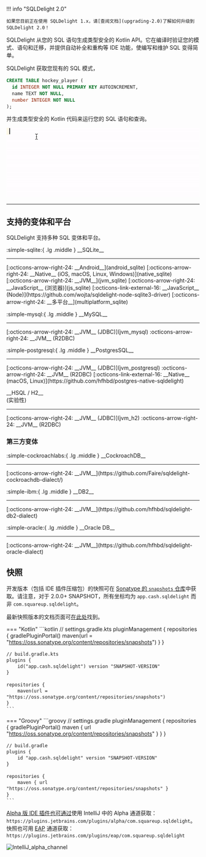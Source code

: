 !!! info "SQLDelight 2.0"

    如果您目前正在使用 SQLDelight 1.x，请[查阅文档](upgrading-2.0)了解如何升级到 SQLDelight 2.0！

SQLDelight 从您的 SQL 语句生成类型安全的 Kotlin API。它在编译时验证您的模式、语句和迁移，并提供自动补全和重构等 IDE 功能，使编写和维护 SQL 变得简单。

SQLDelight 获取您现有的 SQL 模式，

```sql
CREATE TABLE hockey_player (
  id INTEGER NOT NULL PRIMARY KEY AUTOINCREMENT,
  name TEXT NOT NULL,
  number INTEGER NOT NULL
);
```

并生成类型安全的 Kotlin 代码来运行您的 SQL 语句和查询。

![intro.gif](images/intro.gif)

---

## 支持的变体和平台

SQLDelight 支持多种 SQL 变体和平台。

<div class="cash-grid" markdown="1">
<div class="cash-grid-item" markdown="1">
<p class="cash-grid-title" markdown="1">:simple-sqlite:{ .lg .middle } __SQLite__</p>
<hr />
[:octicons-arrow-right-24: __Android__](android_sqlite)  
[:octicons-arrow-right-24: __Native__ (iOS, macOS, Linux, Windows)](native_sqlite)  
[:octicons-arrow-right-24: __JVM__](jvm_sqlite)  
[:octicons-arrow-right-24: __JavaScript__ (浏览器)](js_sqlite)  
[:octicons-link-external-16: __JavaScript__ (Node)](https://github.com/wojta/sqldelight-node-sqlite3-driver)  
[:octicons-arrow-right-24: __多平台__](multiplatform_sqlite)  
</div>
<div class="cash-grid-item" markdown="1">
<p class="cash-grid-title" markdown="1">:simple-mysql:{ .lg .middle } __MySQL__</p>
<hr />
[:octicons-arrow-right-24: __JVM__ (JDBC)](jvm_mysql)  
:octicons-arrow-right-24: __JVM__ (R2DBC)  
</div>
<div class="cash-grid-item" markdown="1">
<p class="cash-grid-title" markdown="1">:simple-postgresql:{ .lg .middle } __PostgresSQL__</p>
<hr />
[:octicons-arrow-right-24: __JVM__ (JDBC)](jvm_postgresql)  
:octicons-arrow-right-24: __JVM__ (R2DBC)  
[:octicons-link-external-16: __Native__ (macOS, Linux)](https://github.com/hfhbd/postgres-native-sqldelight)
</div>
<div class="cash-grid-item" markdown="1">
<p class="cash-grid-title" markdown="1">__HSQL / H2__<br/>(实验性)</p>
<hr />
[:octicons-arrow-right-24: __JVM__ (JDBC)](jvm_h2)  
:octicons-arrow-right-24: __JVM__ (R2DBC)  
</div>
</div>

### 第三方变体

<div class="cash-grid" markdown="1">
<div class="cash-grid-item" markdown="1">
<p class="cash-grid-title" markdown="1">:simple-cockroachlabs:{ .lg .middle } __CockroachDB__</p>
<hr />
[:octicons-arrow-right-24: __JVM__](https://github.com/Faire/sqldelight-cockroachdb-dialect/)  
</div>
<div class="cash-grid-item" markdown="1">
<p class="cash-grid-title" markdown="1">:simple-ibm:{ .lg .middle } __DB2__</p>
<hr />
[:octicons-arrow-right-24: __JVM__](https://github.com/hfhbd/sqldelight-db2-dialect)  
</div>
<div class="cash-grid-item" markdown="1">
<p class="cash-grid-title" markdown="1">:simple-oracle:{ .lg .middle } __Oracle DB__</p>
<hr />
[:octicons-arrow-right-24: __JVM__](https://github.com/hfhbd/sqldelight-oracle-dialect)  
</div>
</div>

## 快照

开发版本（包括 IDE 插件压缩包）的快照可在 [Sonatype 的 `snapshots` 仓库](https://oss.sonatype.org/content/repositories/snapshots/app/cash/sqldelight/)中获取。请注意，对于 2.0.0+ SNAPSHOT，所有坐标均为 `app.cash.sqldelight` 而非 `com.squareup.sqldelight`。

最新快照版本的文档页面可[在此处](https://sqldelight.github.io/sqldelight/snapshot)找到。

=== "Kotlin"
    ```kotlin
    // settings.gradle.kts
    pluginManagement {
        repositories {
            gradlePluginPortal()
            maven(url = "https://oss.sonatype.org/content/repositories/snapshots")
        }
    }
    
    // build.gradle.kts
    plugins {
        id("app.cash.sqldelight") version "SNAPSHOT-VERSION"
    }
    
    repositories {
        maven(url = "https://oss.sonatype.org/content/repositories/snapshots")
    }
    ```
=== "Groovy"
    ```groovy
    // settings.gradle
    pluginManagement {
        repositories {
            gradlePluginPortal()
            maven { url "https://oss.sonatype.org/content/repositories/snapshots" }
        }
    }
    
    // build.gradle
    plugins {
        id "app.cash.sqldelight" version "SNAPSHOT-VERSION"
    }
    
    repositories {
        maven { url "https://oss.sonatype.org/content/repositories/snapshots" }
    }
    ```

[Alpha 版 IDE 插件也可通过](https://plugins.jetbrains.com/plugin/8191-sqldelight/versions/alpha)使用 IntelliJ 中的 Alpha 通道获取：`https://plugins.jetbrains.com/plugins/alpha/com.squareup.sqldelight`。
快照也可用 [EAP](https://plugins.jetbrains.com/plugin/8191-sqldelight/versions/eap) 通道获取：`https://plugins.jetbrains.com/plugins/eap/com.squareup.sqldelight`

<img width="738" alt="IntelliJ_alpha_channel" src="https://user-images.githubusercontent.com/22521688/168236653-e32deb26-167f-46ce-9277-ea169cbb22d6.png">